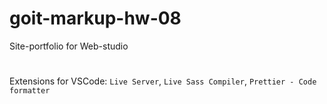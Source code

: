 # goit-markup-hw-08

Site-portfolio for Web-studio

#

Extensions for VSCode: `Live Server`, `Live Sass Compiler`,
`Prettier - Code formatter`
